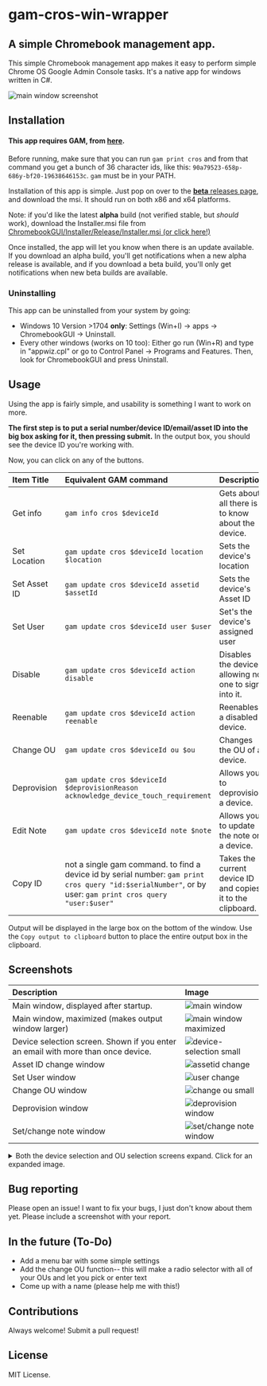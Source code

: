 # gam-cros-win-wrapper
## A simple Chromebook management app.

This simple Chromebook management app makes it easy to perform simple Chrome OS Google Admin Console tasks. It's a native app for windows written in C#.

![main window screenshot](images/main-screen.png)

## Installation

#### This app **requires** GAM, from [here](https://github.com/jay0lee/gam).

Before running, make sure that you can run `gam print cros` and from that command you get a bunch of 36 character ids, like this: `90a79523-658p-686y-bf20-19638646153c`. `gam` must be in your PATH.

Installation of this app is simple. Just pop on over to the [**beta** releases page](https://github.com/iamtheyammer/gam-cros-win-wrapper/releases/latest), and download the msi. It should run on both x86 and x64 platforms.

Note: if you'd like the latest **alpha** build (not verified stable, but *should* work), download the Installer.msi file from [ChromebookGUI/Installer/Release/Installer.msi (or click here!)](https://github.com/iamtheyammer/gam-cros-win-wrapper/raw/master/ChromebookGUI/Installer/Release/Installer.msi)

Once installed, the app will let you know when there is an update available. If you download an alpha build, you'll get notifications when a new alpha release is available, and if you download a beta build, you'll only get notifications when new beta builds are available.

### Uninstalling

This app can be uninstalled from your system by going:
- Windows 10 Version >1704 **only**: Settings (Win+I) -> apps -> ChromebookGUI -> Uninstall.
- Every other windows (works on 10 too): Either go run (Win+R) and type in "appwiz.cpl" or go to Control Panel -> Programs and Features. Then, look for ChromebookGUI and press Uninstall.

## Usage

Using the app is fairly simple, and usability is something I want to work on more.

**The first step is to put a serial number/device ID/email/asset ID into the big box asking for it, then pressing submit.** In the output box, you should see the device ID you're working with.

Now, you can click on any of the buttons.

| Item Title      | Equivalent GAM command | Description |
| :------------- | :---------------------- | :---------- |
| Get info       | `gam info cros $deviceId` | Gets about all there is to know about the device. |
| Set Location | `gam update cros $deviceId location $location` | Sets the device's location |
| Set Asset ID | `gam update cros $deviceId assetid $assetId` | Sets the device's Asset ID |
| Set User | `gam update cros $deviceId user $user` | Set's the device's assigned user |
| Disable | `gam update cros $deviceId action disable` | Disables the device, allowing no one to sign into it. |
| Reenable | `gam update cros $deviceId action reenable` | Reenables a disabled device. |
| Change OU | `gam update cros $deviceId ou $ou` | Changes the OU of a device. |
| Deprovision | `gam update cros $deviceId $deprovisionReason acknowledge_device_touch_requirement` | Allows you to deprovision a device. |
| Edit Note | `gam update cros $deviceId note $note` | Allows you to update the note on a device. |
| Copy ID | not a single gam command. to find a device id by serial number: `gam print cros query "id:$serialNumber"`, or by user: `gam print cros query "user:$user"` | Takes the current device ID and copies it to the clipboard. |

Output will be displayed in the large box on the bottom of the window. Use the `Copy output to clipboard` button to place the entire output box in the clipboard.

## Screenshots
| Description | Image     |
| :------------- | :------------- |
| Main window, displayed after startup.   | ![main window](images/main-screen.png)       |
| Main window, maximized (makes output window larger) | ![main window maximized](images/main-screen-maximized.png)
| Device selection screen. Shown if you enter an email with more than once device. | ![device-selection small](images/device-selection-small.png) |
| Asset ID change window | ![assetid change](images/assetId.png) |
| Set User window | ![user change](images/userChange.png) |
| Change OU window | ![change ou small](images/org-selection-small.png) |
| Deprovision window | ![deprovision window](images/deprovisionSelect.png) |
| Set/change note window | ![set/change note window](images/note.png) |

<details>
<summary>Both the device selection and OU selection screens expand. Click for an expanded image.</summary>
<br>
  <p>Expanded Device Selection</p>
  <img src="images/device-selection-large.png">
  <p>Expanded Organizational Unit Selection</p>
  <img src="images/org-selection-large.png">
</details>


## Bug reporting
Please open an issue! I want to fix your bugs, I just don't know about them yet. Please include a screenshot with your report.

## In the future (To-Do)
- Add a menu bar with some simple settings
- Add the change OU function-- this will make a radio selector with all of your OUs and let you pick or enter text
- Come up with a name (please help me with this!)

## Contributions
Always welcome! Submit a pull request!

## License
MIT License.
